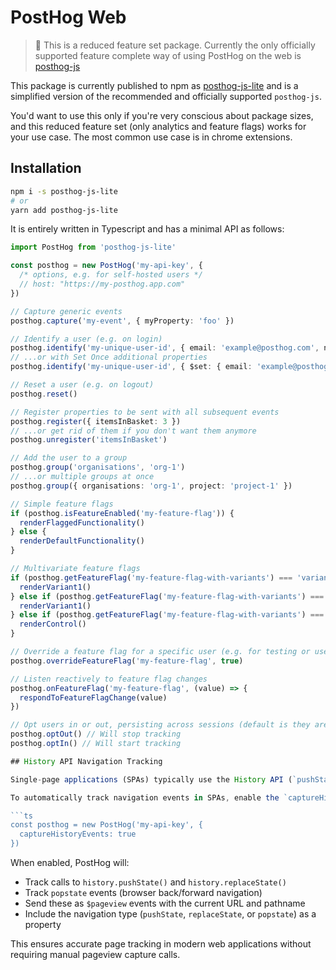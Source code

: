 # PostHog Web

> 🚧 This is a reduced feature set package. Currently the only officially supported feature complete way of using PostHog on the web is [posthog-js](https://github.com/PostHog/posthog-js)

This package is currently published to npm as [posthog-js-lite](https://www.npmjs.com/package/posthog-js-lite) and is a simplified version of the recommended and officially supported `posthog-js`.

You'd want to use this only if you're very conscious about package sizes, and this reduced feature set (only analytics and feature flags) works for your use case. The most common use case is in chrome extensions.

## Installation

```bash
npm i -s posthog-js-lite
# or
yarn add posthog-js-lite
```

It is entirely written in Typescript and has a minimal API as follows:

```ts
import PostHog from 'posthog-js-lite'

const posthog = new PostHog('my-api-key', {
  /* options, e.g. for self-hosted users */
  // host: "https://my-posthog.app.com"
})

// Capture generic events
posthog.capture('my-event', { myProperty: 'foo' })

// Identify a user (e.g. on login)
posthog.identify('my-unique-user-id', { email: 'example@posthog.com', name: 'Jane Doe' })
// ...or with Set Once additional properties
posthog.identify('my-unique-user-id', { $set: { email: 'example@posthog.com', name: 'Jane Doe' }, $set_once: { vip: true } })

// Reset a user (e.g. on logout)
posthog.reset()

// Register properties to be sent with all subsequent events
posthog.register({ itemsInBasket: 3 })
// ...or get rid of them if you don't want them anymore
posthog.unregister('itemsInBasket')

// Add the user to a group
posthog.group('organisations', 'org-1')
// ...or multiple groups at once
posthog.group({ organisations: 'org-1', project: 'project-1' })

// Simple feature flags
if (posthog.isFeatureEnabled('my-feature-flag')) {
  renderFlaggedFunctionality()
} else {
  renderDefaultFunctionality()
}

// Multivariate feature flags
if (posthog.getFeatureFlag('my-feature-flag-with-variants') === 'variant1') {
  renderVariant1()
} else if (posthog.getFeatureFlag('my-feature-flag-with-variants') === 'variant2') {
  renderVariant1()
} else if (posthog.getFeatureFlag('my-feature-flag-with-variants') === 'control') {
  renderControl()
}

// Override a feature flag for a specific user (e.g. for testing or user preference)
posthog.overrideFeatureFlag('my-feature-flag', true)

// Listen reactively to feature flag changes
posthog.onFeatureFlag('my-feature-flag', (value) => {
  respondToFeatureFlagChange(value)
})

// Opt users in or out, persisting across sessions (default is they are opted in)
posthog.optOut() // Will stop tracking
posthog.optIn() // Will start tracking

## History API Navigation Tracking

Single-page applications (SPAs) typically use the History API (`pushState`, `replaceState`) for navigation instead of full page loads. By default, PostHog only tracks the initial page load.

To automatically track navigation events in SPAs, enable the `captureHistoryEvents` option:

```ts
const posthog = new PostHog('my-api-key', {
  captureHistoryEvents: true
})
```

When enabled, PostHog will:
- Track calls to `history.pushState()` and `history.replaceState()`
- Track `popstate` events (browser back/forward navigation)
- Send these as `$pageview` events with the current URL and pathname
- Include the navigation type (`pushState`, `replaceState`, or `popstate`) as a property

This ensures accurate page tracking in modern web applications without requiring manual pageview capture calls.